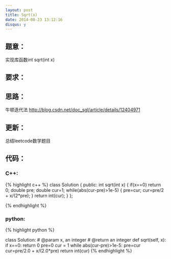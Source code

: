 ```yaml
---
layout: post
title: Sqrt(x)
date: 2014-08-23 13:12:16
disqus: y
---
```


## 题意：
实现库函数int sqrt(int x)

## 要求：


## 思路：
牛顿迭代法
http://blog.csdn.net/doc_sgl/article/details/12404971

## 更新：
总结leetcode数学题目

## 代码：

### C++:

{% highlight c++ %}
class Solution {
public:
    int sqrt(int x) {
        if(x==0)
            return 0;
        double pre;
        double cur=1;
        while(abs(cur-pre)>1e-5)
        {
            pre=cur;
            cur=pre/2 + x/(2*pre);
        }
        return int(cur);
    }
};


 {% endhighlight %}
### python:

{% highlight python %}

class Solution:
    # @param x, an integer
    # @return an integer
    def sqrt(self, x):
        if x==0:
            return 0
        pre=0
        cur = 1
        while abs(cur-pre)>1e-5:
            pre=cur
            cur=pre/2.0 + x/(2.0*pre)
        return int(cur)
 {% endhighlight %}
